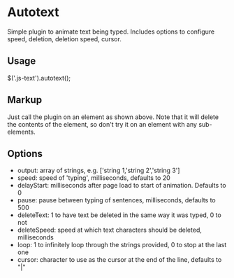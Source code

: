 Autotext
========

Simple plugin to animate text being typed. Includes options to configure speed, deletion, deletion speed, cursor.

Usage
-----
    
$('.js-text').autotext();

Markup
------

Just call the plugin on an element as shown above. Note that it will delete the contents of the element, so don't try it on an element with any sub-elements.

Options
-------
		
- output: array of strings, e.g. ['string 1,'string 2','string 3']
- speed: speed of 'typing', milliseconds, defaults to 20
- delayStart: milliseconds after page load to start of animation. Defaults to 0
- pause: pause between typing of sentences, milliseconds, defaults to 500
- deleteText: 1 to have text be deleted in the same way it was typed, 0 to not
- deleteSpeed: speed at which text characters should be deleted, milliseconds
- loop: 1 to infinitely loop through the strings provided, 0 to stop at the last one
- cursor: character to use as the cursor at the end of the line, defaults to "|"
